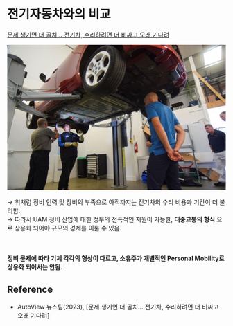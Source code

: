 # 전기자동차와의 비교
[문제 생기면 더 골치... 전기차, 수리하려면 더 비싸고 오래 기다려](https://www.autoview.co.kr/news/articleView.html?idxno=81458)

<p align="center">
  <img src="images/EV.jpg">
</p>

&rarr; 위처럼 정비 인력 및 장비의 부족으로 아직까지는 전기차의 수리 비용과 기간이 더 불리함. <br>
&rarr; 따라서 UAM 정비 산업에 대한 정부의 전폭적인 지원이 가능한, __대중교통의 형식__ 으로 상용화 되어야 규모의 경제를 이룰 수 있음.

<br>

#### 정비 문제에 따라 기체 각각의 형상이 다르고, 소유주가 개별적인 Personal Mobility로 상용화 되어서는 안됨.

## Reference
* AutoView 뉴스팀(2023), [문제 생기면 더 골치... 전기차, 수리하려면 더 비싸고 오래 기다려]

